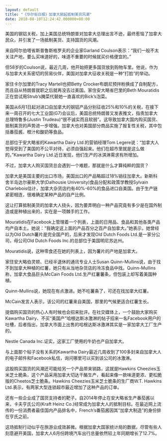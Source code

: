 ```yaml
---
layout: default
title: "《华尔街日报》加拿大掀起抵制美货风潮"
date: 2018-08-10T12:24:42.000000+08:00
---
```


美国的钢铝关税，加上美国总统特朗普对加拿大总理出言不逊，最终惹恼了加拿大民众，并引发了一场抵制美货、支持国货的风潮。

来自阿尔伯塔省斯普鲁斯格罗夫的企业家Garland Coulson表示：“我们一般不太关注产地，要么买味道好的，味道不重要的时候就买价格便宜的。”

但58岁的Coulson说，最近几周，他开始把更多国货放到购物车里。他说，作为与加拿大关系密切的贸易伙伴，美国对加拿大征收关税是一种“打脸”的举动。

家住卡尔加里的Tracy Martell也把Betty Crocker布朗尼预拌粉换成了自制配方，而且自从特朗普就职之后就再没去过美国。家住安大略省巴里的Beth Mouratidis正在尝试用Strub’s腌菜代替她一直喜欢的Bick’s泡菜。

美国从6月1日起对进口自加拿大的钢铝产品分别征收25%和10%的关税，在接下来一周召开的七大工业国(G7)会议后，美国总统特朗普又发表推文，指责加拿大总理特鲁多(Justin Trudeau)“很不诚实而且软弱”。这导致加拿大国内购买国货、抵制美货的声势进一步增强。加拿大也对美国部分商品实施了报复性关税，其中包括番茄酱、橙汁和酸奶等食品。

总部位于安大略省的Kawartha Dairy Ltd.的营销经理Tom Legere说：“加拿大人觉得受到了美国的不公平对待，必须自强起来。他们在超市里就是这么做的。”Kawartha Dairy Ltd.近日发现，他们生产的冰淇淋需求有所增加。

不过，加拿大人购买国货总会遇到一个难题，那就是什么才算纯粹的国货？

加拿大是美国主要的出口市场，美国出口的产品略超过18%销往加拿大。新斯科舍半岛达尔豪斯大学(Dalhousie University)食品分配和政策学教授Sylvain Charlebois估计，加拿大杂货店约有40%-60%的食品进口自美国。由于生产链紧密相连，很难确定某种产品的自产比例。

这让打算抵制美货的加拿大人挠头，因为要弄明白一种产品究竟有多少是在国外制造或是种植出来的，实在是一项棘手的工作。

Mouratidis在Facebook上管理着一个列表，上面的日用品、食品和其他各类产品均产自本土。她说：“我确定这上面的产品百分之百产自加拿大。”她表示，她曾经以为Old Dutch薯片是完全国产的，后来才发现Old Dutch Foods Ltd.是一家分公司，母公司Old Dutch Foods Inc.的总部位于美国明尼苏达州。

Mouratidis说，这种零食还在她的列表上，因为薯片的产地是加拿大。

家住安大略伯灵顿、已经半退休的通讯专业人士Susan Quinn-Mullins说，由于找不到加拿大种植的红薯，她只有从当地杂货店的冷冻食品中找。Quinn-Mullins称，加拿大食品巨头McCain Foods Ltd.生产红薯薯条，但包装上却写着美国种植。

Quinn-Mullins说，她现在有点激进。她不吃薯条了，可还在找加拿大红薯。

McCain发言人表示，该公司的红薯来自美国，那里的气候更适合红薯生长。

提倡购买国货的热心人有时候也会招来批评。在社交媒体上，一个鼓励大家购买Kawartha Dairy、不买“美国产”哈根达斯冰激淋的帖子招来一名Facebook用户的吐槽，后者指出，加拿大市面上出售的哈根达斯冰激淋其实是一家加拿大工厂生产的。

Nestle Canada Inc.证实，这家工厂使用的牛奶也产自加拿大。

与上面那个帖子没有关系的Kawartha Dairy最近几周收到了100多封来自加拿大人的电子邮件和Facebook私信，询问哪里可以买到该公司的冰激淋。

这股购买国货的风潮还可能给另一个产品带来销路，这就是Hawkins Cheezies玉米芝士脆条，这个产品采用加拿大切达干酪生产，看起来像一款味道更浓、更松脆版的Cheetos芝士脆条。Hawkins Cheezies玉米芝士脆条的生厂商W.T. Hawkins Ltd.表示，有两家大型连锁超市最近增加了这种产品的订单。

还有一些企业成了国货支持者的靶子。自2014年停止在安大略省生产番茄酱以来，卡夫亨氏公司(Kraft Heinz Co.)经常成为加拿大人的抵制目标。在最近网上流传的一份消费者最佳国内产品排名中，French’s番茄酱因其“加拿大制造”的身份排在亨氏之前。

这场抵制行动似乎在旅游业成效甚微。根据加拿大国家统计局的数据，尽管有些人刻意避开美国，加拿大人6月份跨境汽车出行总量依然较上年同期增长了12.7%。

